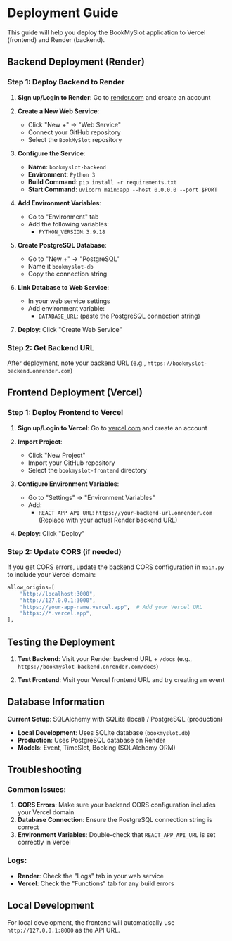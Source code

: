 # Deployment Guide

This guide will help you deploy the BookMySlot application to Vercel (frontend) and Render (backend).

## Backend Deployment (Render)

### Step 1: Deploy Backend to Render

1. **Sign up/Login to Render**: Go to [render.com](https://render.com) and create an account

2. **Create a New Web Service**:
   - Click "New +" → "Web Service"
   - Connect your GitHub repository
   - Select the `BookMySlot` repository

3. **Configure the Service**:
   - **Name**: `bookmyslot-backend`
   - **Environment**: `Python 3`
   - **Build Command**: `pip install -r requirements.txt`
   - **Start Command**: `uvicorn main:app --host 0.0.0.0 --port $PORT`

4. **Add Environment Variables**:
   - Go to "Environment" tab
   - Add the following variables:
     - `PYTHON_VERSION`: `3.9.18`

5. **Create PostgreSQL Database**:
   - Go to "New +" → "PostgreSQL"
   - Name it `bookmyslot-db`
   - Copy the connection string

6. **Link Database to Web Service**:
   - In your web service settings
   - Add environment variable:
     - `DATABASE_URL`: (paste the PostgreSQL connection string)

7. **Deploy**: Click "Create Web Service"

### Step 2: Get Backend URL

After deployment, note your backend URL (e.g., `https://bookmyslot-backend.onrender.com`)

## Frontend Deployment (Vercel)

### Step 1: Deploy Frontend to Vercel

1. **Sign up/Login to Vercel**: Go to [vercel.com](https://vercel.com) and create an account

2. **Import Project**:
   - Click "New Project"
   - Import your GitHub repository
   - Select the `bookmyslot-frontend` directory

3. **Configure Environment Variables**:
   - Go to "Settings" → "Environment Variables"
   - Add:
     - `REACT_APP_API_URL`: `https://your-backend-url.onrender.com`
     (Replace with your actual Render backend URL)

4. **Deploy**: Click "Deploy"

### Step 2: Update CORS (if needed)

If you get CORS errors, update the backend CORS configuration in `main.py` to include your Vercel domain:

```python
allow_origins=[
    "http://localhost:3000",
    "http://127.0.0.1:3000",
    "https://your-app-name.vercel.app",  # Add your Vercel URL
    "https://*.vercel.app",
],
```

## Testing the Deployment

1. **Test Backend**: Visit your Render backend URL + `/docs` (e.g., `https://bookmyslot-backend.onrender.com/docs`)

2. **Test Frontend**: Visit your Vercel frontend URL and try creating an event

## Database Information

**Current Setup**: SQLAlchemy with SQLite (local) / PostgreSQL (production)
- **Local Development**: Uses SQLite database (`bookmyslot.db`)
- **Production**: Uses PostgreSQL database on Render
- **Models**: Event, TimeSlot, Booking (SQLAlchemy ORM)

## Troubleshooting

### Common Issues:

1. **CORS Errors**: Make sure your backend CORS configuration includes your Vercel domain
2. **Database Connection**: Ensure the PostgreSQL connection string is correct
3. **Environment Variables**: Double-check that `REACT_APP_API_URL` is set correctly in Vercel

### Logs:
- **Render**: Check the "Logs" tab in your web service
- **Vercel**: Check the "Functions" tab for any build errors

## Local Development

For local development, the frontend will automatically use `http://127.0.0.1:8000` as the API URL. 